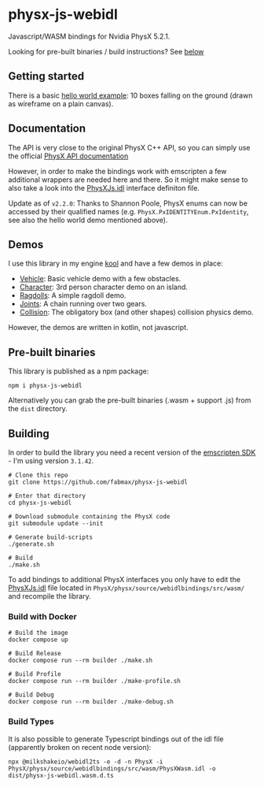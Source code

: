 # physx-js-webidl
Javascript/WASM bindings for Nvidia PhysX 5.2.1.

Looking for pre-built binaries / build instructions? See [below](#pre-built-binaries)

## Getting started
There is a basic [hello world example](dist/helloworld.html): 10 boxes falling on the ground (drawn as wireframe on a plain canvas).

## Documentation
The API is very close to the original PhysX C++ API, so you can simply use the official
[PhysX API documentation](https://nvidia-omniverse.github.io/PhysX/physx/5.1.3/index.html)

However, in order to make the bindings work with emscripten a few additional wrappers are needed here and there. So it might
make sense to also take a look into the [PhysXJs.idl](https://github.com/fabmax/PhysX/blob/webidl-bindings/physx/source/webidlbindings/src/wasm/PhysXWasm.idl)
interface definiton file.

Update as of `v2.2.0`: Thanks to Shannon Poole, PhysX enums can now be accessed by their qualified names (e.g. `PhysX.PxIDENTITYEnum.PxIdentity`,
see also the hello world demo mentioned above).

## Demos
I use this library in my engine [kool](https://github.com/fabmax/kool) and have a few demos in place:
- [Vehicle](https://fabmax.github.io/kool/kool-js/?demo=phys-vehicle): Basic vehicle demo with a few obstacles.
- [Character](https://fabmax.github.io/kool/kool-js/?demo=phys-terrain): 3rd person character demo on an island.
- [Ragdolls](https://fabmax.github.io/kool/kool-js/?demo=phys-ragdoll): A simple ragdoll demo.
- [Joints](https://fabmax.github.io/kool/kool-js/?demo=phys-joints): A chain running over two gears.
- [Collision](https://fabmax.github.io/kool/kool-js/?demo=physics): The obligatory box (and other shapes) collision physics demo.

However, the demos are written in kotlin, not javascript.

## Pre-built binaries
This library is published as a npm package:
```
npm i physx-js-webidl
```
Alternatively you can grab the pre-built binaries (.wasm + support .js) from the `dist` directory.

## Building
In order to build the library you need a recent version of the [emscripten SDK](https://emscripten.org/docs/getting_started/downloads.html) - I'm
using version `3.1.42`.

```
# Clone this repo
git clone https://github.com/fabmax/physx-js-webidl

# Enter that directory
cd physx-js-webidl

# Download submodule containing the PhysX code
git submodule update --init

# Generate build-scripts
./generate.sh

# Build
./make.sh
```

To add bindings to additional PhysX interfaces you only have to edit the
[PhysXJs.idl](https://github.com/fabmax/PhysX/blob/webidl-bindings/physx/source/webidlbindings/src/wasm/PhysXWasm.idl)
file located in `PhysX/physx/source/webidlbindings/src/wasm/` and recompile the library.

### Build with Docker

```
# Build the image
docker compose up

# Build Release
docker compose run --rm builder ./make.sh

# Build Profile
docker compose run --rm builder ./make-profile.sh

# Build Debug
docker compose run --rm builder ./make-debug.sh
```

### Build Types

It is also possible to generate Typescript bindings out of the idl file (apparently broken on recent node version):

```
npx @milkshakeio/webidl2ts -e -d -n PhysX -i PhysX/physx/source/webidlbindings/src/wasm/PhysXWasm.idl -o dist/physx-js-webidl.wasm.d.ts
```
